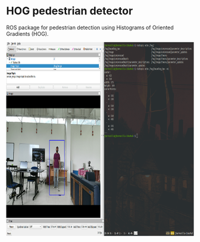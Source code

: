 # HOG pedestrian detector

ROS package for pedestrian detection using Histograms of Oriented Gradients (HOG).

<img width="915" height="520" src="/hog.png">
